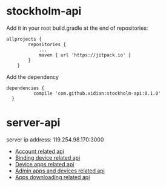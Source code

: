 # stockholm-api

Add it in your root build.gradle at the end of repositories:
```
allprojects {
		repositories {
			...
			maven { url 'https://jitpack.io' }
		}
	}
  ```
  Add the dependency
  ```
  dependencies {
	        compile 'com.github.xidian:stockholm-api:0.1.0'
	}
  ```

# server-api

server ip address: 119.254.98.170:3000

* [Account related api](/server-api/account-related-api.md)
* [Binding device related api](/server-api/binding-device-related-api.md)
* [Device apps related api](/server-api/device-apps-related-api.md)
* [Admin apps and devices related api](/server-api/admin-apps-devices-related-api.md)
* [Apps downloading related api](/server-api/apps-downloading-related-api.md)
